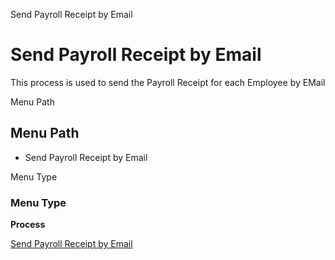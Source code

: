 
Send Payroll Receipt by Email
# Send Payroll Receipt by Email


This process is used to send the Payroll Receipt for each Employee by EMail

Menu Path
## Menu Path



- Send Payroll Receipt by Email

Menu Type
### Menu Type

**Process**


[Send Payroll Receipt by Email](functional-guide/process/process-hr_send-payroll-receipt-by-email.md)